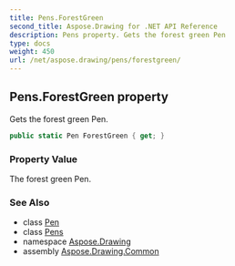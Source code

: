 ```yaml
---
title: Pens.ForestGreen
second_title: Aspose.Drawing for .NET API Reference
description: Pens property. Gets the forest green Pen
type: docs
weight: 450
url: /net/aspose.drawing/pens/forestgreen/
---
```

## Pens.ForestGreen property

Gets the forest green Pen.

```csharp
public static Pen ForestGreen { get; }
```

### Property Value

The forest green Pen.

### See Also

* class [Pen](../../pen/)
* class [Pens](../)
* namespace [Aspose.Drawing](../../pens/)
* assembly [Aspose.Drawing.Common](../../../)



